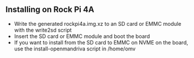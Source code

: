 Installing on Rock Pi 4A
------------------------

* Write the generated rockpi4a.img.xz to an SD card or EMMC module with the write2sd script
* Insert the SD card or EMMC module and boot the board
* If you want to install from the SD card to EMMC on NVME on the board, use the install-openmandriva script in /home/omv
